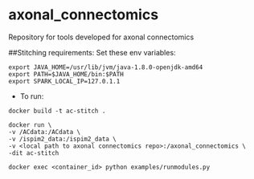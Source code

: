 # axonal_connectomics
Repository for tools developed for axonal connectomics

##Stitching requirements:
Set these env variables:
```
export JAVA_HOME=/usr/lib/jvm/java-1.8.0-openjdk-amd64
export PATH=$JAVA_HOME/bin:$PATH
export SPARK_LOCAL_IP=127.0.1.1
```
- To run:
```
docker build -t ac-stitch .

docker run \
-v /ACdata:/ACdata \
-v /ispim2_data:/ispim2_data \
-v <local path to axonal connectomics repo>:/axonal_connectomics \
-dit ac-stitch

docker exec <container_id> python examples/runmodules.py
```